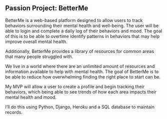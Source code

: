 ## Passion Project: BetterMe

BetterMe is a web-based platform designed to allow users to track behaviors surrounding their mental health and well-being. The user will be able to login and complete a daily log of their behaviors and mood. The goal of this is to be able to overtime identify patterns in behaviors that may help improve overall mental health.

Additionally, BetterMe provides a library of resources for common areas that many people struggled with.

We live in a world where there are an unlimited amount of resources and information available to help with mental health. The goal of BetterMe is to be able to reduce how overwhelming finding the right place to start can be.

My MVP will allow a user to create a profile and begin tracking their behaviors, which being able to see trends of how each area impacts their mental health and mood. 

I’ll do this using Python, Django, Heroku and a SQL database to maintain records.
